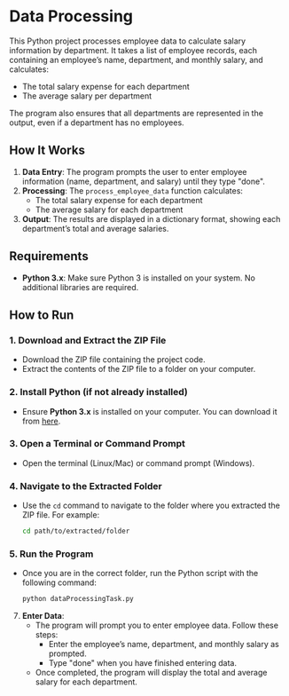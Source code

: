 # Data Processing

This Python project processes employee data to calculate salary information by department. It takes a list of employee records, each containing an employee’s name, department, and monthly salary, and calculates:

- The total salary expense for each department
- The average salary per department

The program also ensures that all departments are represented in the output, even if a department has no employees.

## How It Works

1. **Data Entry**: The program prompts the user to enter employee information (name, department, and salary) until they type "done".
2. **Processing**: The `process_employee_data` function calculates:
   - The total salary expense for each department
   - The average salary for each department
3. **Output**: The results are displayed in a dictionary format, showing each department’s total and average salaries.

## Requirements

- **Python 3.x**: Make sure Python 3 is installed on your system. No additional libraries are required.

## How to Run

### 1. **Download and Extract the ZIP File**
   - Download the ZIP file containing the project code.
   - Extract the contents of the ZIP file to a folder on your computer.

### 2. **Install Python (if not already installed)**
   - Ensure **Python 3.x** is installed on your computer. You can download it from [here](https://www.python.org/downloads/).

### 3. **Open a Terminal or Command Prompt**
   - Open the terminal (Linux/Mac) or command prompt (Windows).

### 4. **Navigate to the Extracted Folder**
   - Use the `cd` command to navigate to the folder where you extracted the ZIP file. For example:
     ```bash
     cd path/to/extracted/folder
     ```

### 5. **Run the Program**
   - Once you are in the correct folder, run the Python script with the following command:
     ```bash
     python dataProcessingTask.py
     ```

7. **Enter Data**:
   - The program will prompt you to enter employee data. Follow these steps:
     - Enter the employee’s name, department, and monthly salary as prompted.
     - Type "done" when you have finished entering data.
   - Once completed, the program will display the total and average salary for each department.


